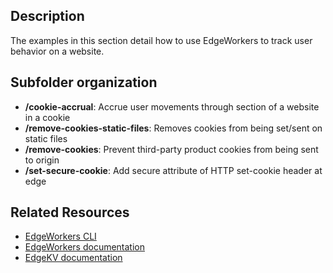 ## Description
The examples in this section detail how to use EdgeWorkers to track user behavior on a website.

## Subfolder organization
* **/cookie-accrual**: Accrue user movements through section of a website in a cookie
* **/remove-cookies-static-files**: Removes cookies from being set/sent on static files
* **/remove-cookies**: Prevent third-party product cookies from being sent to origin 
* **/set-secure-cookie**: Add secure attribute of HTTP set-cookie header at edge

## Related Resources
- [EdgeWorkers CLI](https://developer.akamai.com/cli/packages/edgeworkers.html)
- [EdgeWorkers documentation](https://techdocs.akamai.com/edgeworkers/docs)
- [EdgeKV documentation](https://techdocs.akamai.com/edgekv/docs)
